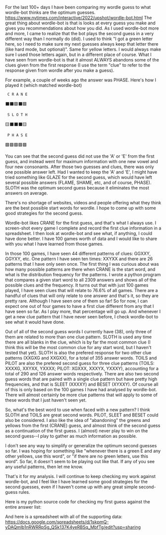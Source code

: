 For the last 100+ days I have been comparing my wordle guess to what wordle-bot thinks are the optimum guesses.
https://www.nytimes.com/interactive/2022/upshot/wordle-bot.html
The great thing about wordle-bot is that is looks at every guess you make and gives you recommendations about how you did. As I used wordle-bot more and more, I came to realize that the bot plays the second guess in a very different way than I normally do (did). I used to think "I got a green letter here, so I need to make sure my next guesses always keep that letter there (like hard mode, but optional)". Same for yellow letters. I would always make sure I used those letters again, but in a different place of course. What I have seen from wordle-bot is that it almost ALWAYS abandons some of the clues given from the first response (I use the term "clue" to refer to the response given from wordle after you make a guess).

For example, a couple of weeks ago the answer was PHASE. Here's how I played it (which matched wordle-bot)

` C R A N E`

⬛⬛🟩⬛🟩

` S L O T H`

🟨⬛⬛⬛🟨

` P H A S E`

🟩🟩🟩🟩🟩

You can see that the second guess did not use the 'A' or 'E' from the first guess, and instead went for maximum information with one new vowel and four new consonants. After those two guesses and clues, there was only one possible answer left. Had I wanted to keep the 'A' and 'E', I might have tried something like GLAZE for the second guess, which would have left several possible answers (FLAME, SHAME, etc, and of course, PHASE). SLOTH was the optimum second guess because it eliminates the most answers on average.

There's no shortage of websites, videos and people offering what they think are the best possible start words for wordle. I hope to come up with some good strategies for the second guess.

Wordle-bot likes CRANE for the first guess, and that's what I always use. I screen-shot every game I complete and record the first clue information in a spreadsheet. I then look at wordle-bot and see what, if anything, I could have done better. I have 100 games worth of data and I would like to share with you what I have learned from those games.

In those 100 games, I have seen 44 different patterns of clues: GGXXY, GGYXY, etc. One pattern I have seen ten times: XXYXX and there are 26 patterns that I have only seen once. The first thing I was curious about was how many possible patterns are there when CRANE is the start word, and what is the distribution frequency for the patterns. I wrote a python program that compares a given start word to all 2309 answers and shows all of the possible clues and the frequency. It turns out that with just 100 games played, I have seen clues that will relate to 76.6% of all games. There are a handful of clues that will only relate to one answer and that's it, so they are pretty rare. Although I have seen one of them so far! So for now, I can expect one out of four games to have a first clue different from any that I have seen so far. As I play more, that percentage will go up. And whenever I get a new clue pattern that I have never seen before, I check wordle-bot to see what it would have done.

Out of all of the second guess words I currently have (38), only three of them are related to more than one clue pattern. SLOTH is used any time there are all blanks in the clue, which is by far the most common clue (I think this will be the most common clue for any start word, but I haven't tested that yet). SLOTH is also the prefered response for two other clue patterns (XXGXG and XXGXX), for a total of 355 answer words. TOILS and PILOT are also the prefered second guess for three clue patterns (TOILS: XXXXG, XXYXX, YXXXX; PILOT: XGXXX, XXXYX, YXXXY), accounting for a total of 290 and 126 answer words respectively. There are also two second guess words that are paired with a single clue pattern but have pretty high frequencies, and that is SLEET (XXXXY) and BESET (XYXXY). Of course all of this is only based on the 100 games I have had analysed by wordle-bot. There will almost certainly be more clue patterns that will apply to some of these words that I just haven't seen yet.

So, what's the best word to use when faced with a new pattern? I think SLOTH and TOILS are great second words. PILOT, SLEET and BESET could also be considered. I also like the idea of "abandoning" the greens and yellows from the first (CRANE) guess, and almost think of the second guess as a continuation of the first guess. I (almost) never play to win on the second guess--I play to gather as much information as possible.

I don't see any way to simplify or generalize the optimum second guesses so far. I was hoping for something like "whenever there is a green E and any other yellows, use this word", or "if there are no green letters, use this word". So far, it doesn't seem to be playing out like that. If any of you see any useful patterns, then let me know.

That's it for my analysis. I will continue to keep checking my work against wordle-bot, and I feel like I have learned some good strategies for the second guesses, even if I haven't come up with any great simple second-guess rules.


Here is my python source code for checking my first guess against the entire answer list:


And here is a spreadsheet with all of the supporting data:
https://docs.google.com/spreadsheets/d/1skpmQ-yDAQmIb1nRWRRpSg_QSk137K4yeRBSq_MbfTg/edit?usp=sharing